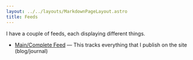 ```yaml
---
layout: ../../layouts/MarkdownPageLayout.astro
title: Feeds
---
```


I have a couple of feeds, each displaying different things.

- [Main/Complete Feed](/feed/main_rss.xml) — This tracks everything that I publish on the site (blog/journal)

